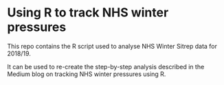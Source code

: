 # Using R to track NHS winter pressures

This repo contains the R script used to analyse NHS Winter Sitrep data for 2018/19.

It can be used to re-create the step-by-step analysis described in the Medium blog on tracking NHS winter pressures using R.
